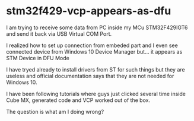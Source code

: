 # stm32f429-vcp-appears-as-dfu
I am trying to receive some data from PC inside my MCu STM32F429IGT6 and send it back via USB Virtual COM Port.

I realized how to set up connection from embeded part and I even see connected device from Windows 10 Device Manager but... it appears as STM Device in DFU Mode

I have tryed already to install drivers from ST for such things but they are useless and official documentation says that they are not needed for Windows 10.

I have been following tutorials where guys just clicked several time inside Cube MX, generated code and VCP worked out of the box.

The question is what am I doing wrong?
